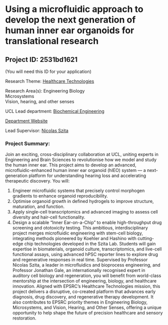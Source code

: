 # Using a microfluidic approach to develop the next generation of human inner ear organoids for translational research

## Project ID: **2531bd1621**
(You will need this ID for your application)

Research Theme: [Healthcare Technologies](../themes/healthcare-technologies.md)

Research Area(s):
Engineering Biology<br />Microsystems<br />Vision, hearing, and other senses

UCL Lead department: [Biochemical Engineering](../departments/biochemical-engineering.md)

[Department Website](https://www.ucl.ac.uk/biochemical-engineering)

Lead Supervisor: [Nicolas Szita](https://profiles.ucl.ac.uk/4963)

### Project Summary:

Join an exciting, cross-disciplinary collaboration at UCL, uniting experts in Engineering and Brain Sciences to revolutionise how we model and study the human inner ear. This project aims to develop an advanced, microfluidic-enhanced human inner ear organoid (hIEO) system — a next-generation platform for understanding hearing loss and accelerating therapeutic discovery.
You will:
1.	Engineer microfluidic systems that precisely control morphogen gradients to enhance organoid reproducibility.
2.	Optimise organoid growth in defined hydrogels to improve structure, maturation, and function.
3.	Apply single-cell transcriptomics and advanced imaging to assess cell diversity and hair-cell functionality.
4.	Design a scalable “Inner Ear-on-a-Chip” to enable high-throughput drug screening and ototoxicity testing.
This ambitious, interdisciplinary project merges microfluidic engineering with stem-cell biology, integrating methods pioneered by Koehler and Hashino with cutting-edge chip technologies developed in the Szita Lab. Students will gain expertise in biomaterials, organoid culture, transcriptomics, and live-cell functional assays, using advanced hPSC reporter lines to explore drug and regenerative responses in real time.
Supervised by Professor Nicolas Szita, a leader in microfluidics and bioprocess engineering, and Professor Jonathan Gale, an internationally recognised expert in auditory cell biology and regeneration, you will benefit from world-class mentorship at the intersection of engineering, biology, and healthcare innovation.
Aligned with EPSRC’s Healthcare Technologies mission, this project delivers a disruptive, co-created platform that advances early diagnosis, drug discovery, and regenerative therapy development. It also contributes to EPSRC priority themes in Engineering Biology, Microsystems, and Vision, Hearing, and Other Senses, offering a unique opportunity to help shape the future of precision healthcare and sensory restoration.
